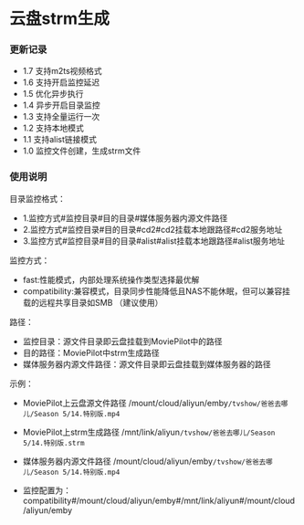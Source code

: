 # 云盘strm生成

### 更新记录

- 1.7 支持m2ts视频格式
- 1.6 支持开启监控延迟
- 1.5 优化异步执行
- 1.4 异步开启目录监控
- 1.3 支持全量运行一次
- 1.2 支持本地模式
- 1.1 支持alist链接模式
- 1.0 监控文件创建，生成strm文件

### 使用说明

目录监控格式：

- 1.监控方式#监控目录#目的目录#媒体服务器内源文件路径
- 2.监控方式#监控目录#目的目录#cd2#cd2挂载本地跟路径#cd2服务地址
- 3.监控方式#监控目录#目的目录#alist#alist挂载本地跟路径#alist服务地址

监控方式：

- fast:性能模式，内部处理系统操作类型选择最优解
- compatibility:兼容模式，目录同步性能降低且NAS不能休眠，但可以兼容挂载的远程共享目录如SMB （建议使用）

路径：

- 监控目录：源文件目录即云盘挂载到MoviePilot中的路径
- 目的路径：MoviePilot中strm生成路径
- 媒体服务器内源文件路径：源文件目录即云盘挂载到媒体服务器的路径

示例：

- MoviePilot上云盘源文件路径 /mount/cloud/aliyun/emby`/tvshow/爸爸去哪儿/Season 5/14.特别版.mp4`

- MoviePilot上strm生成路径 /mnt/link/aliyun`/tvshow/爸爸去哪儿/Season 5/14.特别版.strm`

- 媒体服务器内源文件路径 /mount/cloud/aliyun/emby`/tvshow/爸爸去哪儿/Season 5/14.特别版.mp4`

- 监控配置为：compatibility#/mount/cloud/aliyun/emby#/mnt/link/aliyun#/mount/cloud/aliyun/emby
